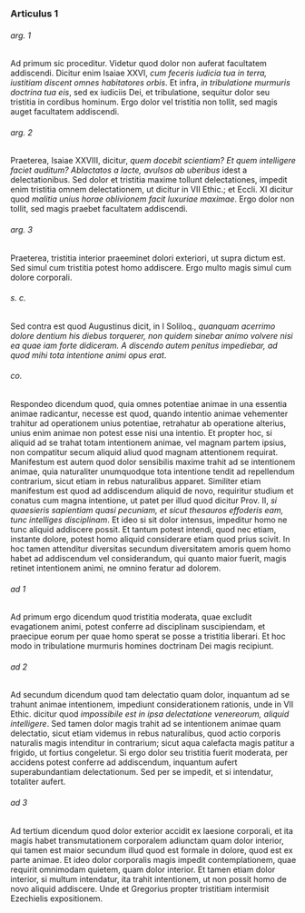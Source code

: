 ### Articulus 1

###### arg. 1
Ad primum sic proceditur. Videtur quod dolor non auferat facultatem addiscendi. Dicitur enim Isaiae XXVI, *cum feceris iudicia tua in terra, iustitiam discent omnes habitatores orbis*. Et infra, *in tribulatione murmuris doctrina tua eis*, sed ex iudiciis Dei, et tribulatione, sequitur dolor seu tristitia in cordibus hominum. Ergo dolor vel tristitia non tollit, sed magis auget facultatem addiscendi.

###### arg. 2
Praeterea, Isaiae XXVIII, dicitur, *quem docebit scientiam? Et quem intelligere faciet auditum? Ablactatos a lacte, avulsos ab uberibus* idest a delectationibus. Sed dolor et tristitia maxime tollunt delectationes, impedit enim tristitia omnem delectationem, ut dicitur in VII Ethic.; et Eccli. XI dicitur quod *malitia unius horae oblivionem facit luxuriae maximae*. Ergo dolor non tollit, sed magis praebet facultatem addiscendi.

###### arg. 3
Praeterea, tristitia interior praeeminet dolori exteriori, ut supra dictum est. Sed simul cum tristitia potest homo addiscere. Ergo multo magis simul cum dolore corporali.

###### s. c.
Sed contra est quod Augustinus dicit, in I Soliloq., *quanquam acerrimo dolore dentium his diebus torquerer, non quidem sinebar animo volvere nisi ea quae iam forte didiceram. A discendo autem penitus impediebar, ad quod mihi tota intentione animi opus erat*.

###### co.
Respondeo dicendum quod, quia omnes potentiae animae in una essentia animae radicantur, necesse est quod, quando intentio animae vehementer trahitur ad operationem unius potentiae, retrahatur ab operatione alterius, unius enim animae non potest esse nisi una intentio. Et propter hoc, si aliquid ad se trahat totam intentionem animae, vel magnam partem ipsius, non compatitur secum aliquid aliud quod magnam attentionem requirat. Manifestum est autem quod dolor sensibilis maxime trahit ad se intentionem animae, quia naturaliter unumquodque tota intentione tendit ad repellendum contrarium, sicut etiam in rebus naturalibus apparet. Similiter etiam manifestum est quod ad addiscendum aliquid de novo, requiritur studium et conatus cum magna intentione, ut patet per illud quod dicitur Prov. II, *si quaesieris sapientiam quasi pecuniam, et sicut thesauros effoderis eam, tunc intelliges disciplinam*. Et ideo si sit dolor intensus, impeditur homo ne tunc aliquid addiscere possit. Et tantum potest intendi, quod nec etiam, instante dolore, potest homo aliquid considerare etiam quod prius scivit. In hoc tamen attenditur diversitas secundum diversitatem amoris quem homo habet ad addiscendum vel considerandum, qui quanto maior fuerit, magis retinet intentionem animi, ne omnino feratur ad dolorem.

###### ad 1
Ad primum ergo dicendum quod tristitia moderata, quae excludit evagationem animi, potest conferre ad disciplinam suscipiendam, et praecipue eorum per quae homo sperat se posse a tristitia liberari. Et hoc modo in tribulatione murmuris homines doctrinam Dei magis recipiunt.

###### ad 2
Ad secundum dicendum quod tam delectatio quam dolor, inquantum ad se trahunt animae intentionem, impediunt considerationem rationis, unde in VII Ethic. dicitur quod *impossibile est in ipsa delectatione venereorum, aliquid intelligere*. Sed tamen dolor magis trahit ad se intentionem animae quam delectatio, sicut etiam videmus in rebus naturalibus, quod actio corporis naturalis magis intenditur in contrarium; sicut aqua calefacta magis patitur a frigido, ut fortius congeletur. Si ergo dolor seu tristitia fuerit moderata, per accidens potest conferre ad addiscendum, inquantum aufert superabundantiam delectationum. Sed per se impedit, et si intendatur, totaliter aufert.

###### ad 3
Ad tertium dicendum quod dolor exterior accidit ex laesione corporali, et ita magis habet transmutationem corporalem adiunctam quam dolor interior, qui tamen est maior secundum illud quod est formale in dolore, quod est ex parte animae. Et ideo dolor corporalis magis impedit contemplationem, quae requirit omnimodam quietem, quam dolor interior. Et tamen etiam dolor interior, si multum intendatur, ita trahit intentionem, ut non possit homo de novo aliquid addiscere. Unde et Gregorius propter tristitiam intermisit Ezechielis expositionem.

